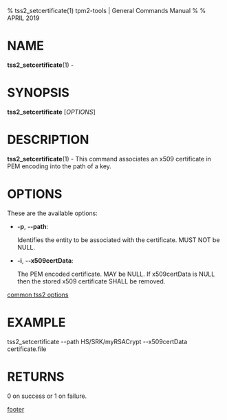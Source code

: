 % tss2_setcertificate(1) tpm2-tools | General Commands Manual
%
% APRIL 2019

# NAME

**tss2_setcertificate**(1) -

# SYNOPSIS

**tss2_setcertificate** [*OPTIONS*]

# DESCRIPTION

**tss2_setcertificate**(1) - This command associates an x509 certificate in PEM encoding into the path of a key.

# OPTIONS

These are the available options:

  * **-p**, **\--path**:

    Identifies the entity to be associated with the certificate. MUST NOT be NULL.

  * **-i**, **\--x509certData**:

    The PEM encoded certificate. MAY be NULL. If x509certData is NULL then the stored x509 certificate SHALL be removed.

[common tss2 options](common/tss2-options.md)

# EXAMPLE

tss2_setcertificate --path HS/SRK/myRSACrypt --x509certData certificate.file

# RETURNS

0 on success or 1 on failure.

[footer](common/footer.md)
